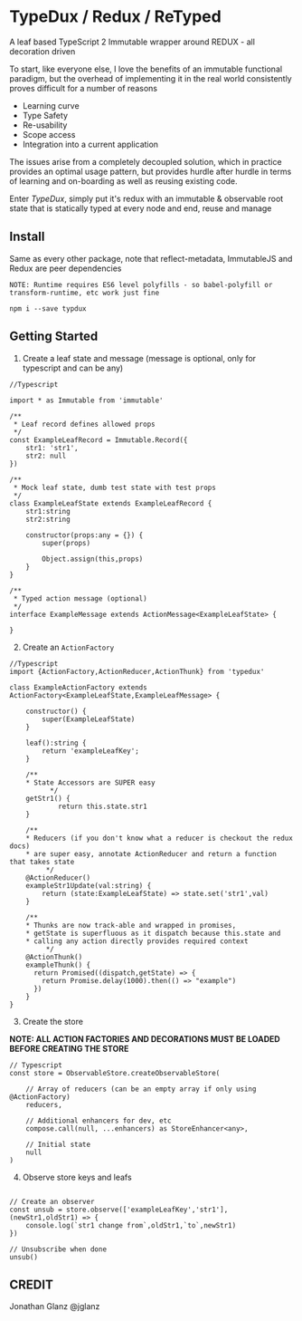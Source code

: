 # TypeDux / Redux / ReTyped

A leaf based TypeScript 2 Immutable wrapper around REDUX - all decoration driven

To start, like everyone else, I love the benefits of an immutable functional paradigm, but the overhead of
implementing it in the real world consistently proves difficult for a number of reasons
* Learning curve
* Type Safety
* Re-usability
* Scope access
* Integration into a current application

The issues arise from a completely decoupled solution, which in practice provides an optimal usage pattern,
but provides hurdle after hurdle in terms of learning and on-boarding as well as reusing existing code.

Enter _TypeDux_, simply put it's redux with an immutable & observable root state that is statically typed at every node
 and end, reuse and manage

## Install

Same as every other package, note that reflect-metadata, ImmutableJS and Redux are peer dependencies

```
NOTE: Runtime requires ES6 level polyfills - so babel-polyfill or transform-runtime, etc work just fine

npm i --save typdux
```

## Getting Started

1.  Create a leaf state and message (message is optional, only for typescript and can be any)
```
//Typescript

import * as Immutable from 'immutable'

/**
 * Leaf record defines allowed props
 */
const ExampleLeafRecord = Immutable.Record({
	str1: 'str1',
	str2: null
})

/**
 * Mock leaf state, dumb test state with test props
 */
class ExampleLeafState extends ExampleLeafRecord {
	str1:string
	str2:string

	constructor(props:any = {}) {
		super(props)

		Object.assign(this,props)
	}
}

/**
 * Typed action message (optional)
 */
interface ExampleMessage extends ActionMessage<ExampleLeafState> {

}

```
2.  Create an `ActionFactory`
```
//Typescript
import {ActionFactory,ActionReducer,ActionThunk} from 'typedux'

class ExampleActionFactory extends ActionFactory<ExampleLeafState,ExampleLeafMessage> {

	constructor() {
  		super(ExampleLeafState)
  	}

  	leaf():string {
  		return 'exampleLeafKey';
  	}

  	/**
    * State Accessors are SUPER easy
		  */
    getStr1() {
			return this.state.str1
    }

    /**
    * Reducers (if you don't know what a reducer is checkout the redux docs)
    * are super easy, annotate ActionReducer and return a function that takes state  
		 */
  	@ActionReducer()
  	exampleStr1Update(val:string) {
  		return (state:ExampleLeafState) => state.set('str1',val)
  	}

  	/**
  	* Thunks are now track-able and wrapped in promises,  
  	* getState is superfluous as it dispatch because this.state and
  	* calling any action directly provides required context
		 */
  	@ActionThunk()
    exampleThunk() {
      return Promised((dispatch,getState) => {
        return Promise.delay(1000).then(() => "example")
      })
    }
}
```

3.  Create the store

__NOTE: ALL ACTION FACTORIES AND DECORATIONS MUST BE LOADED BEFORE CREATING THE STORE__

```
// Typescript
const store = ObservableStore.createObservableStore(

	// Array of reducers (can be an empty array if only using @ActionFactory)
	reducers,

	// Additional enhancers for dev, etc
	compose.call(null, ...enhancers) as StoreEnhancer<any>,

	// Initial state
	null
)
```

4.  Observe store keys and leafs
```

// Create an observer
const unsub = store.observe(['exampleLeafKey','str1'],(newStr1,oldStr1) => {
	console.log(`str1 change from`,oldStr1,`to`,newStr1)
})

// Unsubscribe when done
unsub()
```

## CREDIT

Jonathan Glanz @jglanz

